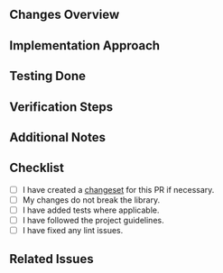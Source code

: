 ## Changes Overview
<!-- Briefly describe your changes. -->

## Implementation Approach
<!-- Describe your approach to implementing these changes. Keep it concise. -->

## Testing Done
<!-- Explain how you tested these changes. Link to test scenarios or specs if relevant. -->

## Verification Steps
<!-- Describe steps reviewers can take to verify the functionality of your changes. -->

## Additional Notes
<!-- Add any other notes or screenshots about the PR here. -->

## Checklist
- [ ] I have created a [changeset](https://github.com/changesets/changesets) for this PR if necessary.
- [ ] My changes do not break the library.
- [ ] I have added tests where applicable.
- [ ] I have followed the project guidelines.
- [ ] I have fixed any lint issues.

## Related Issues
<!-- Link any related issues here -->
